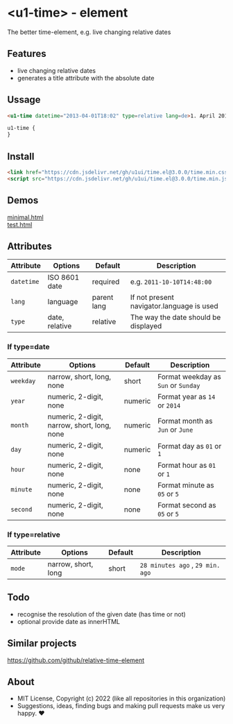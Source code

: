 # &lt;u1-time&gt; - element
The better time-element, e.g. live changing relative dates

## Features

- live changing relative dates 
- generates a title attribute with the absolute date

## Ussage

```html
<u1-time datetime="2013-04-01T18:02" type=relative lang=de>1. April 2013 18:02</u1-time>.
```

```css
u1-time {
}
```

## Install

```html
<link href="https://cdn.jsdelivr.net/gh/u1ui/time.el@3.0.0/time.min.css" rel=stylesheet>
<script src="https://cdn.jsdelivr.net/gh/u1ui/time.el@3.0.0/time.min.js" type=module>
```

## Demos

[minimal.html](http://gcdn.li/u1ui/time.el@main/tests/minimal.html)  
[test.html](http://gcdn.li/u1ui/time.el@main/tests/test.html)  

## Attributes

Attribute        | Options                      | Default         | Description
---              | ---                          | ---             | ---
`datetime`       | ISO 8601 date                | required        | e.g. `2011-10-10T14:48:00`
`lang`           | language                     | parent lang     | If not present navigator.language is used
`type`           | date, relative               | relative        | The way the date should be displayed



### If type=date

Attribute        | Options                                      | Default       | Description
---              | ---                                          | ---           | ---
`weekday`        | narrow, short, long, none                    | short         | Format weekday as `Sun` or `Sunday`
`year`           | numeric, 2-digit, none                       | numeric       | Format year as `14` or `2014`
`month`          | numeric, 2-digit, narrow, short, long, none  | numeric       | Format month as `Jun` or `June`
`day`            | numeric, 2-digit, none                       | numeric       | Format day as `01` or `1`
`hour`           | numeric, 2-digit, none                       | none          | Format hour as `01` or `1`
`minute`         | numeric, 2-digit, none                       | none          | Format minute as `05` or `5`
`second`         | numeric, 2-digit, none                       | none          | Format second as `05` or `5`


### If type=relative

Attribute        | Options                                      | Default       | Description
---              | ---                                          | ---           | ---
`mode`           | narrow, short, long                          | short         | `28 minutes ago` , `29 min. ago`

## Todo

- recognise the resolution of the given date (has time or not)
- optional provide date as innerHTML

## Similar projects

https://github.com/github/relative-time-element

## About

- MIT License, Copyright (c) 2022 <u1> (like all repositories in this organization) <br>
- Suggestions, ideas, finding bugs and making pull requests make us very happy. ♥
